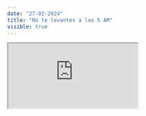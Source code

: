 ```yaml
---
date: "27-02-2024"
title: "No te levantes a las 5 AM"
visible: true
---
```

<iframe src="https://www.youtube.com/embed/QxjqyvrsZeE" allowfullscreen></iframe>
